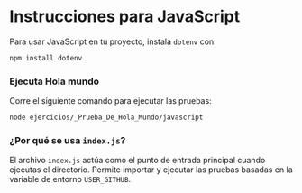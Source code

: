 # Instrucciones para JavaScript

Para usar JavaScript en tu proyecto, instala `dotenv` con:

```bash
npm install dotenv
```

### Ejecuta Hola mundo

Corre el siguiente comando para ejecutar las pruebas:

```bash
node ejercicios/_Prueba_De_Hola_Mundo/javascript
```

### ¿Por qué se usa `index.js`?

El archivo `index.js` actúa como el punto de entrada principal cuando ejecutas el directorio. Permite importar y ejecutar las pruebas basadas en la variable de entorno `USER_GITHUB`.